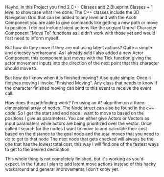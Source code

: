 Heyho, in this Project you find 2 C++ Classes and 2 Blueprint Classes + 1 level to showcase what I've done.
The C++ classes include the 3D Navigation Grid that can be added to any level and with the Acotr Component you are able to give commands like getting a new path or move to position.
I did not include latent actions like the origianl Unreal Character Component "Move To" functions as I didn't work with those yet and would first need to inform myself.

But how do they move if they are not using latent actions?
Quite a simple and cheesey workaround! As I already said I also added a new Actor Component, this component just moves with the Tick function giving the actor movement inputs into the direction of the next point that this character should move to.

But how do I know when it is finished moving?
Also quite simple: Once it finishes moving I invoke "Finished Moving". Any class that needs to know if the character finished moving can bind to this event to receive the event call. 

How does the pathfinding work?
I'm using an A* algorithm on a three-dimensional array of nodes. The Node struct can also be found in the c++ code. So I get the start and end node I want to move to based on the positions I give as parameters. 
You can either give Actors or Vectors as input paramaters while actors are being prioritized over the vector. Once called I search for the nodes I want to move to and calculate their cost based on the distance to the goal node and the total moves that you need to do to get to that node
The next node that gets checked will always be the one that has the lowest total cost, this way I will find one of the fastest ways to get to the desired destination

This whole thing is not completely finished, but it's working as you'd expect. In the future I plan to add latent move actions instead of this hacky workaround and general improvements I don't know yet.
